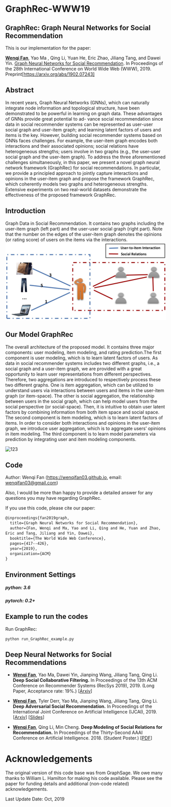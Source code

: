 # GraphRec-WWW19

## GraphRec: Graph Neural Networks for Social Recommendation

This is our implementation for the paper:

[**<u>Wenqi Fan</u>**](https://wenqifan03.github.io), Yao Ma , Qing Li, Yuan He, Eric Zhao, Jiliang Tang, and Dawei Yin. [Graph Neural Networks for Social Recommendation](https://arxiv.org/pdf/1902.07243.pdf). 
In Proceedings of the 28th International Conference on World Wide Web (WWW), 2019. 
Preprint[https://arxiv.org/abs/1902.07243]


## Abstract
In recent years, Graph Neural Networks (GNNs), which can naturally integrate node information and topological structure, have been demonstrated to be powerful in learning on graph data. These advantages of GNNs provide great potential to ad- vance social recommendation since data in social recommender systems can be represented as user-user social graph and user-item graph; and learning latent factors of users and items is the key. However, building social recommender systems based on GNNs faces challenges. For example, the user-item graph encodes both interactions and their associated opinions; social relations have heterogeneous strengths; users involve in two graphs (e.g., the user-user social graph and the user-item graph). To address the three aforementioned challenges simultaneously, in this paper, we present a novel graph neural network framework (GraphRec) for social recommendations. In particular, we provide a principled approach to jointly capture interactions and opinions in the user-item graph and propose the framework GraphRec, which coherently models two graphs and heterogeneous strengths. Extensive experiments on two real-world datasets demonstrate the effectiveness of the proposed framework GraphRec.



## Introduction
 Graph Data in Social Recommendation. It contains two graphs including the user-item graph (left part) and the user-user social graph (right part). Note that the number on the edges of the user-item graph denotes the opinions (or rating score) of users on the items via the interactions.
![ 123](intro.png "Social Recommendations")


## Our Model GraphRec
The overall architecture of the proposed model. It contains three major components: user modeling, item modeling, and rating prediction.The first component is user modeling, which is to learn latent factors of users. As data in social recommender systems includes two different graphs, i.e., a social graph and a user-item graph, we are provided with a great opportunity to learn user representations from different perspectives. Therefore, two aggregations are introduced to respectively process these two different graphs. One is item aggregation, which can be utilized to understand users via interactions between users and items in the user-item graph (or item-space). The other is social aggregation, the relationship between users in the social graph, which can help model users from the social perspective (or social-space). Then, it is intuitive to obtain user latent factors by combining information from both item space and social space. The second component is item modeling, which is to learn latent factors of items. In order to consider both interactions and opinions in the user-item graph, we introduce user aggregation, which is to aggregate users’ opinions in item modeling. The third component is to learn model parameters via prediction by integrating user and item modeling components.

![ 123](GraphRec.png "GraphRec")


## Code

Author: Wenqi Fan (https://wenqifan03.github.io, email: wenqifan03@gmail.com) 

Also, I would be more than happy to provide a detailed answer for any questions you may have regarding GraphRec.

If you use this code, please cite our paper:
```
@inproceedings{fan2019graph,
  title={Graph Neural Networks for Social Recommendation},
  author={Fan, Wenqi and Ma, Yao and Li, Qing and He, Yuan and Zhao, Eric and Tang, Jiliang and Yin, Dawei},
  booktitle={The World Wide Web Conference},
  pages={417--426},
  year={2019},
  organization={ACM}
}
```

## Environment Settings
##### python: 3.6
##### pytorch: 0.2+

## Example to run the codes

Run GraphRec:
```
python run_GraphRec_example.py
```


## Deep Neural Networks for Social Recommendations

* **<u>Wenqi Fan</u>**, Yao Ma, Dawei Yin, Jianping Wang, Jiliang Tang, Qing Li.
  **Deep Social Collaborative Filtering.** In Proceedings of the 13th ACM Conference on Recommender Systems (RecSys 2019), 2019. (Long Paper,  Acceptance rate: 19%.) [[Arxiv](https://arxiv.org/abs/1907.06853)]    

* **<u>Wenqi Fan</u>**, Tyler Derr, Yao Ma, Jianping Wang, Jiliang Tang, Qing Li.
  **Deep Adversarial Social Recommendation.**  In Proceedings of the International Joint Conference on Artificial Intelligence (IJCAI), 2019. [[Arxiv](https://arxiv.org/abs/1905.13160)]   [[Slides](https://drive.google.com/file/d/1lCvxGlkBm6ux3KderXlE0YE9ELSHlfbh/view?usp=sharing)]

* **<u>Wenqi Fan</u>**, Qing Li, Min Cheng. **Deep Modeling of Social Relations for Recommendation.**  In Proceedings of the Thirty-Second AAAI Conference on Artificial Intelligence. 2018. (Student Poster.)  [[PDF](https://www.aaai.org/ocs/index.php/AAAI/AAAI18/paper/viewPaper/16075)]



# Acknowledgements
The original version of this code base was from GraphSage. We owe many thanks to William L. Hamilton for making his code available. 
Please see the paper for funding details and additional (non-code related) acknowledgements.

Last Update Date: Oct, 2019
